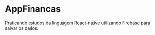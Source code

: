 # AppFinancas
 Praticando estudos da linguagem React-native utilizando Firebase para salvar os dados.
